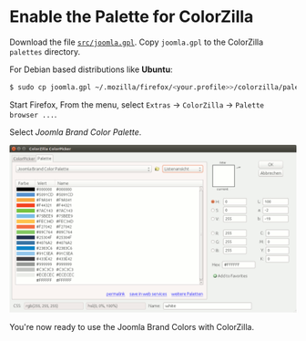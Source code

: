 # Enable the Palette for ColorZilla

Download the file [`src/joomla.gpl`](src/joomla.gpl).
Copy `joomla.gpl` to the ColorZilla `palettes` directory.
 
For Debian based distributions like **Ubuntu**:

```bash
$ sudo cp joomla.gpl ~/.mozilla/firefox/<your.profile>>/colorzilla/palettes/joomla.gpl
```

Start Firefox,
From the menu, select `Extras` → `ColorZilla` → `Palette browser ...`.

Select *Joomla Brand Color Palette*.

![ColorZilla Joomla palette](img/colorzilla-joomla-palette.png)

You're now ready to use the Joomla Brand Colors with ColorZilla.
